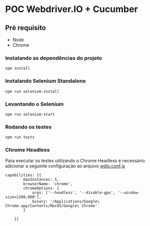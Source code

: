 # POC Webdriver.IO + Cucumber

## Pré requisito

* Node
* Chrome

### Instalando as dependências do projeto
````
npm install
````

### Instalando Selenium Standalone
````
npm run selenium-install
````

### Levantando o Selenium
````
npm run selenium-start
````

### Rodando os testes
````
npm run tests
````

### Chrome Headless

Para executar os testes utilizando o Chrome Headless é necessário adicionar a seguinte configuração ao arquivo [wdio.conf.js](https://github.com/nunesjessica/poc-webdriverio/blob/master/wdio.conf.js)
````
capabilities: [{
        maxInstances: 5,
        browserName: 'chrome',
        chromeOptions: {
            args: ['--headless', '--disable-gpu', '--window-size=1280,800'],
            binary: '/Applications/Google\ Chrome.app/Contents/MacOS/Google\ Chrome'
        }

    }]

````
